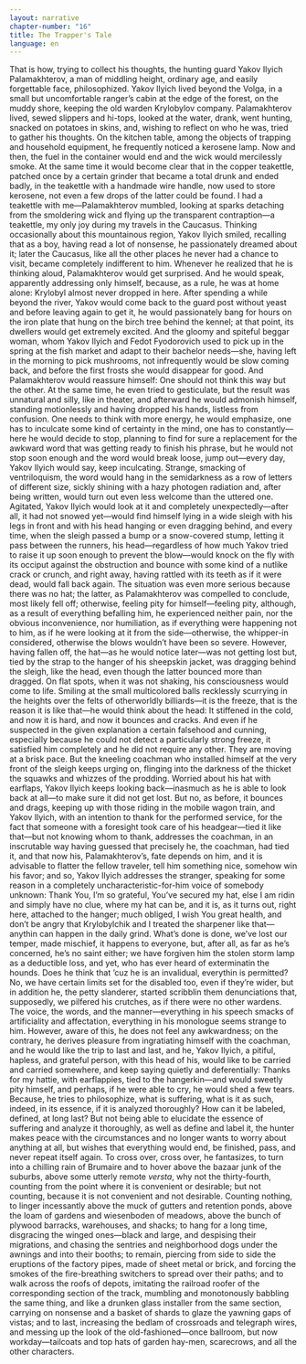 ```yaml
---
layout: narrative
chapter-number: "16"
title: The Trapper's Tale
language: en
---
```


That is how, trying to collect his thoughts, the hunting 
guard Yakov Ilyich Palamakhterov, a man of middling height, ordinary age, and easily forgettable face, 
philosophized. Yakov Ilyich lived beyond the Volga, in a small 
but uncomfortable ranger’s cabin at the edge of the forest, on 
the muddy shore, keeping the old warden Krylobylov company. Palamakhterov lived, sewed slippers and hi-tops, looked 
at the water, drank, went hunting, snacked on potatoes in skins, 
and, wishing to reflect on who he was, tried to gather his 
thoughts. On the kitchen table, among the objects of trapping 
and household equipment, he frequently noticed a kerosene 
lamp. Now and then, the fuel in the container would end and 
the wick would mercilessly smoke. At the same time it would 
become clear that in the copper teakettle, patched once by a 
certain grinder that became a total drunk and ended badly, in 
the teakettle with a handmade wire handle, now used to store 
kerosene, not even a few drops of the latter could be found. I 
had a teakettle with me—Palamakhterov mumbled, looking at 
sparks detaching from the smoldering wick and flying up the 
transparent contraption—a teakettle, my only joy during my 
travels in the Caucasus. Thinking occasionally about this 
mountainous region, Yakov Ilyich smiled, recalling that as a 
boy, having read a lot of nonsense, he passionately dreamed 
about it; later the Caucasus, like all the other places he never 
had a chance to visit, became completely indifferent to him. 
Whenever he realized that he is thinking aloud, Palamakhterov 
would get surprised. And he would speak, apparently addressing only himself, because, as a rule, he was at home alone: Krylobyl almost never dropped in here. After spending a while 
beyond the river, Yakov would come back to the guard post 
without yeast and before leaving again to get it, he would passionately bang for hours on the iron plate that hung on the 
birch tree behind the kennel; at that point, its dwellers would 
get extremely excited. And the gloomy and spiteful beggar 
woman, whom Yakov Ilyich and Fedot Fyodorovich used to 
pick up in the spring at the fish market and adapt to their bachelor needs—she, having left in the morning to pick mushrooms, not infrequently would be slow coming back, and before the first frosts she would disappear for good. And 
Palamakhterov would reassure himself: One should not think 
this way but the other. At the same time, he even tried to gesticulate, but the result was unnatural and silly, like in theater, 
and afterward he would admonish himself, standing motionlessly and having dropped his hands, listless from confusion. 
One needs to think with more energy, he would emphasize, 
one has to inculcate some kind of certainty in the mind, one 
has to constantly—here he would decide to stop, planning to 
find for sure a replacement for the awkward word that was getting ready to finish his phrase, but he would not stop soon 
enough and the word would break loose, jump out—every 
day, Yakov Ilyich would say, keep inculcating. Strange, smacking of ventriloquism, the word would hang in the semidarkness as a row of letters of different size, sickly shining with a 
hazy photogen radiation and, after being written, would turn 
out even less welcome than the uttered one. Agitated, Yakov 
Ilyich would look at it and completely unexpectedly—after all, 
it had not snowed yet—would find himself lying in a wide 
sleigh with his legs in front and with his head hanging or even 
dragging behind, and every time, when the sleigh passed a 
bump or a snow-covered stump, letting it pass between the runners, his head—regardless of how much Yakov tried to raise it 
up soon enough to prevent the blow—would knock on the fly 
with its occiput against the obstruction and bounce with some 
kind of a nutlike crack or crunch, and right away, having rattled 
with its teeth as if it were dead, would fall back again. The situation was even more serious because there was no hat; the latter, 
as Palamakhterov was compelled to conclude, most likely fell 
off; otherwise, feeling pity for himself—feeling pity, although, 
as a result of everything befalling him, he experienced neither 
pain, nor the obvious inconvenience, nor humiliation, as if everything were happening not to him, as if he were looking at it 
from the side—otherwise, the whipper-in considered, otherwise the blows wouldn’t have been so severe. However, having 
fallen off, the hat—as he would notice later—was not getting 
lost but, tied by the strap to the hanger of his sheepskin jacket, 
was dragging behind the sleigh, like the head, even though the 
latter bounced more than dragged. On flat spots, when it was 
not shaking, his consciousness would come to life. Smiling at 
the small multicolored balls recklessly scurrying in the heights 
over the felts of otherworldly billiards—it is the freeze, that is 
the reason it is like that—he would think about the head: It 
stiffened in the cold, and now it is hard, and now it bounces 
and cracks. And even if he suspected in the given explanation a 
certain falsehood and cunning, especially because he could 
not detect a particularly strong freeze, it satisfied him completely and he did not require any other. They are moving at a 
brisk pace. But the kneeling coachman who installed himself at 
the very front of the sleigh keeps urging on, flinging into the 
darkness of the thicket the squawks and whizzes of the prodding. Worried about his hat with earflaps, Yakov Ilyich keeps 
looking back—inasmuch as he is able to look back at all—to 
make sure it did not get lost. But no, as before, it bounces and 
drags, keeping up with those riding in the mobile wagon train, 
and Yakov Ilyich, with an intention to thank for the performed 
service, for the fact that someone with a foresight took care of 
his headgear—tied it like that—but not knowing whom to 
thank, addresses the coachman, in an inscrutable way having 
guessed that precisely he, the coachman, had tied it, and that 
now his, Palamakhterov’s, fate depends on him, and it is advisable to flatter the fellow traveler, tell him something nice, 
somehow win his favor; and so, Yakov Ilyich addresses the 
stranger, speaking for some reason in a completely uncharacteristic-for-him voice of somebody unknown: Thank You, I’m 
so grateful, You’ve secured my hat, else I am ridin and simply 
have no clue, where my hat can be, and it is, as it turns out, right 
here, attached to the hanger; much obliged, I wish You great 
health, and don’t be angry that Krylobylchik and I treated the 
sharpener like that—anythin can happen in the daily grind. 
What’s done is done, we’ve lost our temper, made mischief, it 
happens to everyone, but, after all, as far as he’s concerned, he’s 
no saint either; we have forgiven him the stolen storm lamp as 
a deductible loss, and yet, who has ever heard of exterminatin 
the hounds. Does he think that ’cuz he is an invalidual, everythin is permitted? No, we have certain limits set for the disabled 
too, even if they’re wider, but in addition he, the petty slanderer, 
started scribblin them denunciations that, supposedly, we pilfered his crutches, as if there were no other wardens. The voice, 
the words, and the manner—everything in his speech smacks 
of artificiality and affectation, everything in his monologue 
seems strange to him. However, aware of this, he does not feel 
any awkwardness; on the contrary, he derives pleasure from ingratiating himself with the coachman, and he would like the 
trip to last and last, and he, Yakov Ilyich, a pitiful, hapless, and 
grateful person, with this head of his, would like to be carried 
and carried somewhere, and keep saying quietly and deferentially: Thanks for my hattie, with earflappies, tied to the 
hangerkin—and would sweetly pity himself, and perhaps, if he 
were able to cry, he would shed a few tears. Because, he tries to 
philosophize, what is suffering, what is it as such, indeed, in its 
essence, if it is analyzed thoroughly? How can it be labeled, defined, at long last? But not being able to elucidate the essence 
of suffering and analyze it thoroughly, as well as define and label it, the hunter makes peace with the circumstances and no 
longer wants to worry about anything at all, but wishes that 
everything would end, be finished, pass, and never repeat itself 
again. To cross over, cross over, he fantasizes, to turn into a 
chilling rain of Brumaire and to hover above the bazaar junk of 
the suburbs, above some utterly remote *versta*, why not the 
thirty-fourth, counting from the point where it is convenient 
or desirable; but not counting, because it is not convenient and 
not desirable. Counting nothing, to linger incessantly above 
the muck of gutters and retention ponds, above the loam of 
gardens and wiesenboden of meadows, above the bunch of 
plywood barracks, warehouses, and shacks; to hang for a long 
time, disgracing the winged ones—black and large, and despising their migrations, and chasing the sentries and neighborhood dogs under the awnings and into their booths; to 
remain, piercing from side to side the eruptions of the factory 
pipes, made of sheet metal or brick, and forcing the smokes of 
the fire-breathing switchers to spread over their paths; and to 
walk across the roofs of depots, imitating the railroad roofer of 
the corresponding section of the track, mumbling and monotonously babbling the same thing, and like a drunken glass installer from the same section, carrying on nonsense and a basket of shards to glaze the yawning gaps of vistas; and to last, 
increasing the bedlam of crossroads and telegraph wires, and 
messing up the look of the old-fashioned—once ballroom, but 
now workday—tailcoats and top hats of garden hay-men, 
scarecrows, and all the other characters.
